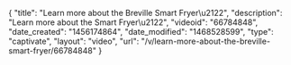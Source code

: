 {
    "title": "Learn more about the Breville Smart Fryer\u2122",
    "description": "Learn more about the Smart Fryer\u2122",
    "videoid": "66784848",
    "date_created": "1456174864",
    "date_modified": "1468528599",
    "type": "captivate",
    "layout": "video",
    "url": "\/v\/learn-more-about-the-breville-smart-fryer\/66784848"
}